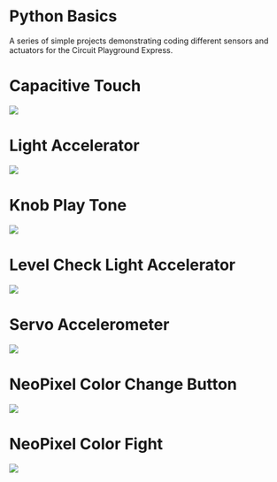# Python Basics
A series of simple projects demonstrating coding different sensors and actuators for the Circuit Playground Express.

# Capacitive Touch
[![](http://img.youtube.com/vi/gi3o_HKgUeI/0.jpg)](http://www.youtube.com/watch?v=gi3o_HKgUeI "Capacitive Touch")

# Light Accelerator
[![](http://img.youtube.com/vi/vOVaUuepstE/0.jpg)](http://www.youtube.com/watch?v=vOVaUuepstE "Light Accelerator")

# Knob Play Tone
[![](http://img.youtube.com/vi/OPP75UPP4Y8/0.jpg)](http://www.youtube.com/watch?v=OPP75UPP4Y8 "Knob Play Tone")

# Level Check Light Accelerator
[![](http://img.youtube.com/vi/vOVaUuepstE/0.jpg)](http://www.youtube.com/watch?v=vOVaUuepstE "Level Check Light Accelerator")

# Servo Accelerometer
[![](http://img.youtube.com/vi/wwmyfXZppXU/0.jpg)](http://www.youtube.com/watch?v=wwmyfXZppXU "Servo Accelerometer")

# NeoPixel Color Change Button
[![](http://img.youtube.com/vi/cbcVSlcqFJQ/0.jpg)](http://www.youtube.com/watch?v=cbcVSlcqFJQ "NeoPixel Color Change Button")

# NeoPixel Color Fight
[![](http://img.youtube.com/vi/zC4LMAI5_xg/0.jpg)](http://www.youtube.com/watch?v=zC4LMAI5_xg "NeoPixel Color Fight")
